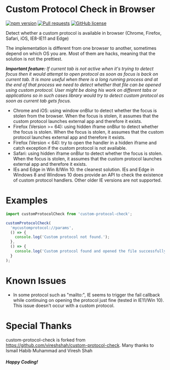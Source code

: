 # Custom Protocol Check in Browser

[![npm version](https://badge.fury.io/js/%40krzyhan%2Fcustom-protocol-check.svg)](https://badge.fury.io/js/%40krzyhan%2Fcustom-protocol-check) [![Pull requests](https://img.shields.io/badge/PRs-welcome-brightgreen.svg)](https://www.npmjs.com/package/@krzyhan/custom-protocol-check) [![GitHub license](https://img.shields.io/badge/license-MIT-blue.svg)](https://github.com/krzyhan/custom-protocol-check/blob/master/LICENSE)

Detect whether a custom protocol is available in browser (Chrome, Firefox, Safari, iOS, IE8-IE11 and Edge)

The implementation is different from one browser to another, sometimes depend on which OS you are. Most of them are hacks, meaning that the solution is not the prettiest.

_**Important feature:** If current tab is not active when it's trying to detect focus then it would attempt to open protocol as soon as focus is back on current tab. It is more useful when there is a long running process and at the end of that process we need to detect whether that file can be opened using custom protocol. User might be doing his work on different tabs or applications so in such cases library would try to detect custom protocol as soon as current tab gets focus._

- Chrome and iOS: using window onBlur to detect whether the focus is stolen from the browser. When the focus is stolen, it assumes that the custom protocol launches external app and therefore it exists.
- Firefox (Version >= 64): using hidden iframe onBlur to detect whether the focus is stolen. When the focus is stolen, it assumes that the custom protocol launches external app and therefore it exists.
- Firefox (Version < 64): try to open the handler in a hidden iframe and catch exception if the custom protocol is not available.
- Safari: using hidden iframe onBlur to detect whether the focus is stolen. When the focus is stolen, it assumes that the custom protocol launches external app and therefore it exists.
- IEs and Edge in Win 8/Win 10: the cleanest solution. IEs and Edge in Windows 8 and Windows 10 does provide an API to check the existence of custom protocol handlers. Other older IE versions are not supported.

# Examples

```js
import customProtocolCheck from 'custom-protocol-check';

customProtocolCheck(
  'mycustomprotocol://params',
  () => {
    console.log('Custom protocol not found.');
  },
  () => {
    console.log('Custom protocol found and opened the file successfully.');
  }
);
```

# Known Issues

- In some protocol such as "mailto:", IE seems to trigger the fail callback while continuing on opening the protocol just fine (tested in IE11/Win 10). This issue doesn't occur with a custom protocol.

# Special Thanks

custom-protocol-check is forked from https://github.com/vireshshah/custom-protocol-check. Many thanks to Ismail Habib Muhammad and Viresh Shah

##### Happy Coding!

